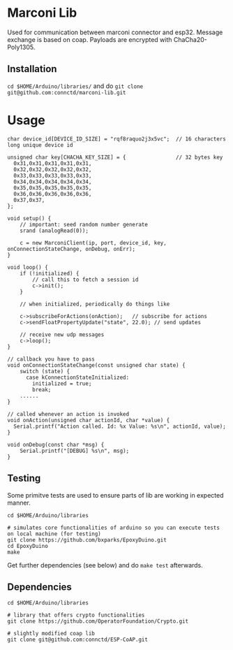 # Marconi Lib

Used for communication between marconi connector and esp32. Message exchange is based on coap. Payloads are encrypted
with ChaCha20-Poly1305.

## Installation

`cd $HOME/Arduino/libraries/` and do `git clone git@github.com:connctd/marconi-lib.git`

# Usage

```
char device_id[DEVICE_ID_SIZE] = "rqf8raquo2j3x5vc";  // 16 characters long unique device id

unsigned char key[CHACHA_KEY_SIZE] = {                // 32 bytes key
  0x31,0x31,0x31,0x31,0x31,
  0x32,0x32,0x32,0x32,0x32,
  0x33,0x33,0x33,0x33,0x33,
  0x34,0x34,0x34,0x34,0x34,
  0x35,0x35,0x35,0x35,0x35,
  0x36,0x36,0x36,0x36,0x36,
  0x37,0x37,  
};

void setup() {
    // important: seed random number generate
    srand (analogRead(0));

    c = new MarconiClient(ip, port, device_id, key, onConnectionStateChange, onDebug, onErr);
}

void loop() {
    if (!initialized) {
        // call this to fetch a session id
        c->init();
    }

    // when initialized, periodically do things like

    c->subscribeForActions(onAction);   // subscribe for actions
    c->sendFloatPropertyUpdate("state", 22.0); // send updates

    // receive new udp messages
    c->loop(); 
}

// callback you have to pass
void onConnectionStateChange(const unsigned char state) {
    switch (state) {
      case kConnectionStateInitialized:
        initialized = true;
        break;
    ......
}

// called whenever an action is invoked
void onAction(unsigned char actionId, char *value) {
  Serial.printf("Action called. Id: %x Value: %s\n", actionId, value);
}

void onDebug(const char *msg) {
    Serial.printf("[DEBUG] %s\n", msg);
} 
```

## Testing

Some primitve tests are used to ensure parts of lib are working in expected manner.

```
cd $HOME/Arduino/libraries

# simulates core functionalities of arduino so you can execute tests on local machine (for testing)
git clone https://github.com/bxparks/EpoxyDuino.git
cd EpoxyDuino
make
```

Get further dependencies (see below) and do `make test` afterwards.

## Dependencies

```
cd $HOME/Arduino/libraries

# library that offers crypto functionalities
git clone https://github.com/OperatorFoundation/Crypto.git

# slightly modified coap lib
git clone git@github.com:connctd/ESP-CoAP.git
```


